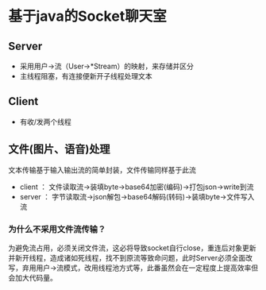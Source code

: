 # 基于java的Socket聊天室
## Server
* 采用用户->流（User->*Stream）的映射，来存储并区分
* 主线程阻塞，有连接便新开子线程处理文本
## Client
* 有收/发两个线程
## 文件(图片、语音)处理
文本传输基于输入输出流的简单封装，文件传输同样基于此流
* client ： 文件读取流->装填byte->base64加密(编码)->打包json->write到流
* server ： 字节读取流->json解包->base64解码(转码)->装填byte->文件写入流
### 为什么不采用文件流传输？
  为避免流占用，必须关闭文件流，这必将导致socket自行close，重连后对象更新并新开线程，造成诸如死线程，找不到原流等致命问题，此时Server必须全面改写，弃用用户->流模式，改用线程池方式等，此番虽然会在一定程度上提高效率但会加大代码量。
